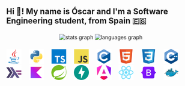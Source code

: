 <h2 align="left">Hi 👋! My name is Óscar and I'm a Software Engineering student, from Spain 🇪🇸</h2>

###

<div align="center">
  <img src="https://github-readme-stats.vercel.app/api?username=oscfdezdz&hide_title=false&hide_rank=false&show_icons=true&include_all_commits=true&count_private=true&disable_animations=false&theme=transparent&locale=en&hide_border=true" height="150" alt="stats graph"  />
  <img src="https://github-readme-stats.vercel.app/api/top-langs?username=oscfdezdz&locale=en&hide_title=false&layout=compact&card_width=320&langs_count=5&theme=transparent&hide_border=true" height="150" alt="languages graph"  />
</div>

###

<div align="left">
  <img src="https://github.com/devicons/devicon/blob/master/icons/java/java-original.svg" height="40" alt="java logo"  />
  <img width="12" />
  <img src="https://github.com/devicons/devicon/blob/master/icons/python/python-original.svg" height="40" alt="python logo"  />
  <img width="12" />
  <img src="https://github.com/devicons/devicon/blob/master/icons/typescript/typescript-original.svg" height="40" alt="typescript logo"  />
  <img width="12" />
  <img src="https://github.com/devicons/devicon/blob/master/icons/javascript/javascript-original.svg" height="40" alt="javascript logo"  />
  <img width="12" />
  <img src="https://github.com/devicons/devicon/blob/master/icons/c/c-original.svg" height="40" alt="c logo"  />
  <img width="12" />
  <img src="https://github.com/devicons/devicon/blob/master/icons/html5/html5-original.svg" height="40" alt="html5 logo"  />
  <img width="12" />
  <img src="https://github.com/devicons/devicon/blob/master/icons/css3/css3-original.svg" height="40" alt="css3 logo"  />
  <img width="12" />
  <img src="https://github.com/devicons/devicon/blob/master/icons/cplusplus/cplusplus-original.svg" height="40" alt="cplusplus logo"  />
  <img width="12" />
  <img src="https://github.com/devicons/devicon/blob/master/icons/haskell/haskell-original.svg" height="40" alt="haskell logo"  />
  <img width="12" />
  <img src="https://github.com/devicons/devicon/blob/master/icons/kotlin/kotlin-original.svg" height="40" alt="kotlin logo"  />
  <img width="12" />
  <img src="https://github.com/devicons/devicon/blob/master/icons/spring/spring-original.svg" height="40" alt="spring logo"  />
  <img width="12" />
  <img src="https://github.com/devicons/devicon/blob/master/icons/fastapi/fastapi-original.svg" height="40" alt="fastapi logo"  />
  <img width="12" />
  <img src="https://github.com/devicons/devicon/blob/master/icons/angular/angular-original.svg" height="40" alt="angular logo"  />
  <img width="12" />
  <img src="https://github.com/devicons/devicon/blob/master/icons/react/react-original.svg" height="40" alt="react logo"  />
  <img width="12" />
  <img src="https://github.com/devicons/devicon/blob/master/icons/bootstrap/bootstrap-original.svg" height="40" alt="bootstrap logo"  />
  <img width="12" />
  <img src="https://github.com/devicons/devicon/blob/master/icons/docker/docker-original.svg" height="40" alt="docker logo"  />
  <img width="12" />
</div>
